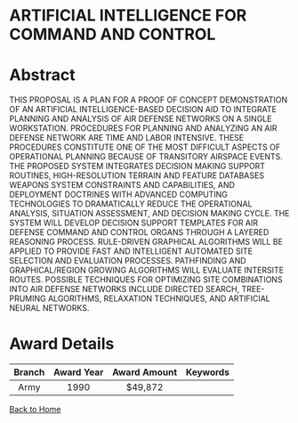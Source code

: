 
ARTIFICIAL INTELLIGENCE FOR COMMAND AND CONTROL
===============================================

# Abstract


THIS PROPOSAL IS A PLAN FOR A PROOF OF CONCEPT DEMONSTRATION OF AN ARTIFICIAL INTELLIGENCE-BASED DECISION AID TO INTEGRATE PLANNING AND ANALYSIS OF AIR DEFENSE NETWORKS ON A SINGLE WORKSTATION. PROCEDURES FOR PLANNING AND ANALYZING AN AIR DEFENSE NETWORK ARE TIME AND LABOR INTENSIVE. THESE PROCEDURES CONSTITUTE ONE OF THE MOST DIFFICULT ASPECTS OF OPERATIONAL PLANNING BECAUSE OF TRANSITORY AIRSPACE EVENTS. THE PROPOSED SYSTEM INTEGRATES DECISION MAKING SUPPORT ROUTINES, HIGH-RESOLUTION TERRAIN AND FEATURE DATABASES WEAPONS SYSTEM CONSTRAINTS AND CAPABILITIES, AND DEPLOYMENT DOCTRINES WITH ADVANCED COMPUTING TECHNOLOGIES TO DRAMATICALLY REDUCE THE OPERATIONAL ANALYSIS, SITUATION ASSESSMENT, AND DECISION MAKING CYCLE. THE SYSTEM WILL DEVELOP DECISION SUPPORT TEMPLATES FOR AIR DEFENSE COMMAND AND CONTROL ORGANS THROUGH A LAYERED REASONING PROCESS. RULE-DRIVEN GRAPHICAL ALGORITHMS WILL BE APPLIED TO PROVIDE FAST AND INTELLIGENT AUTOMATED SITE SELECTION AND EVALUATION PROCESSES. PATHFINDING AND GRAPHICAL/REGION GROWING ALGORITHMS WILL EVALUATE INTERSITE ROUTES. POSSIBLE TECHNIQUES FOR OPTIMIZING SITE COMBINATIONS INTO AIR DEFENSE NETWORKS INCLUDE DIRECTED SEARCH, TREE-PRUMING ALGORITHMS, RELAXATION TECHNIQUES, AND ARTIFICIAL NEURAL NETWORKS.  

# Award Details

|Branch|Award Year|Award Amount|Keywords|
| :---: | :---: | :---: | :---: |
|Army|1990|$49,872||
  
  


[Back to Home](https://github.com/chrischow/dod_sbir_awards#144)